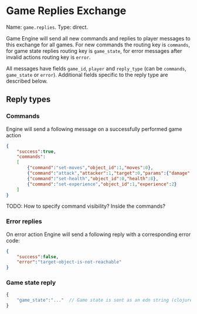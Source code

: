 # Game Replies Exchange

Name: `game.replies`.
Type: direct.

Game Engine will send all new commands and replies to player messages to this exchange for all games.
For new commands the routing key is `commands`, for game state replies routing key is `game_state`, for error messages after invalid actions routing key is `error`.

All messages have fields `game_id`, `player` and `reply_type` (can be `commands`, `game_state` or `error`). Additional fields specific to the reply type are described below.

## Reply types

### Commands

Engine will send a following message on a successfully performed game action
```json
{
    "success":true,
    "commands":
    [
        {"command":"set-moves","object_id":1,"moves":0},
        {"command":"attack","attacker":1,"target":0,"params":{"damage":2,"outcome":"critical","type":"melee"}},
        {"command":"set-health","object_id":0,"health":8},
        {"command":"set-experience","object_id":1,"experience":2}
    ]
}
```

TODO: How to specify command visibility? Inside the commands?

### Error replies

On error action Engine will send a following reply with a corresponding error code:

```json
{
    "success":false,
    "error":"target-object-is-not-reachable"
}
```

### Game state reply

```js
{
    "game_state":"..."  // Game state is sent as an edn string (clojure data format)
}
```

